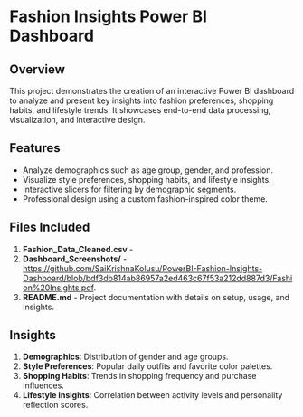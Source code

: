 # Fashion Insights Power BI Dashboard

## Overview
This project demonstrates the creation of an interactive Power BI dashboard to analyze and present key insights into fashion preferences, shopping habits, and lifestyle trends. It showcases end-to-end data processing, visualization, and interactive design.

## Features
- Analyze demographics such as age group, gender, and profession.
- Visualize style preferences, shopping habits, and lifestyle insights.
- Interactive slicers for filtering by demographic segments.
- Professional design using a custom fashion-inspired color theme.

## Files Included
1. **Fashion_Data_Cleaned.csv** - 
2. **Dashboard_Screenshots/** - https://github.com/SaiKrishnaKolusu/PowerBI-Fashion-Insights-Dashboard/blob/bdf3db814ab86957a2ed463c67f53a212dd887d3/Fashion%20Insights.pdf.
3. **README.md** - Project documentation with details on setup, usage, and insights.

## Insights
1. **Demographics**: Distribution of gender and age groups.
2. **Style Preferences**: Popular daily outfits and favorite color palettes.
3. **Shopping Habits**: Trends in shopping frequency and purchase influences.
4. **Lifestyle Insights**: Correlation between activity levels and personality reflection scores.
